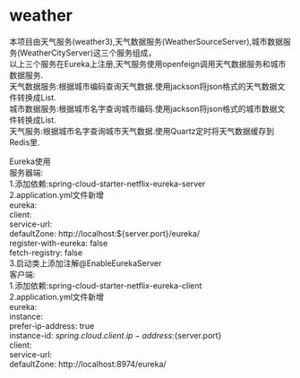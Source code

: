 # weather
本项目由天气服务(weather3),天气数据服务(WeatherSourceServer),城市数据服务(WeatherCityServer)这三个服务组成，      
以上三个服务在Eureka上注册,天气服务使用openfeign调用天气数据服务和城市数据服务.      
天气数据服务:根据城市编码查询天气数据.使用jackson将json格式的天气数据文件转换成List<WeatherDto>.    
城市数据服务:根据城市名字查询城市编码.使用jackson将json格式的城市数据文件转换成List<CitycodeDto>.   
天气服务:根据城市名字查询城市天气数据.使用Quartz定时将天气数据缓存到Redis里.        

Eureka使用        
服务器端:    
1.添加依赖:spring-cloud-starter-netflix-eureka-server    
2.application.yml文件新增    
eureka:   
  client:   
    service-url:   
      defaultZone: http://localhost:${server.port}/eureka/   
    register-with-eureka: false   
    fetch-registry: false   
3.启动类上添加注解@EnableEurekaServer  
客户端:   
1.添加依赖:spring-cloud-starter-netflix-eureka-client   
2.application.yml文件新增    
eureka:   
  instance:   
    prefer-ip-address: true   
    instance-id: ${spring.cloud.client.ip-address}:${server.port}   
  client:    
    service-url:   
      defaultZone: http://localhost:8974/eureka/    










